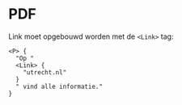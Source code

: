 <!-- @license CC0-1.0 -->

# PDF

Link moet opgebouwd worden met de `<Link>` tag:

```text
<P> {
  "Op "
  <Link> {
    "utrecht.nl"
  }
  " vind alle informatie."
}
```
